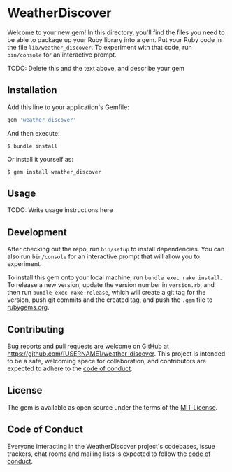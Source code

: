 # WeatherDiscover

Welcome to your new gem! In this directory, you'll find the files you need to be able to package up your Ruby library into a gem. Put your Ruby code in the file `lib/weather_discover`. To experiment with that code, run `bin/console` for an interactive prompt.

TODO: Delete this and the text above, and describe your gem

## Installation

Add this line to your application's Gemfile:

```ruby
gem 'weather_discover'
```

And then execute:

    $ bundle install

Or install it yourself as:

    $ gem install weather_discover

## Usage

TODO: Write usage instructions here

## Development

After checking out the repo, run `bin/setup` to install dependencies. You can also run `bin/console` for an interactive prompt that will allow you to experiment.

To install this gem onto your local machine, run `bundle exec rake install`. To release a new version, update the version number in `version.rb`, and then run `bundle exec rake release`, which will create a git tag for the version, push git commits and the created tag, and push the `.gem` file to [rubygems.org](https://rubygems.org).

## Contributing

Bug reports and pull requests are welcome on GitHub at https://github.com/[USERNAME]/weather_discover. This project is intended to be a safe, welcoming space for collaboration, and contributors are expected to adhere to the [code of conduct](https://github.com/[USERNAME]/weather_discover/blob/master/CODE_OF_CONDUCT.md).

## License

The gem is available as open source under the terms of the [MIT License](https://opensource.org/licenses/MIT).

## Code of Conduct

Everyone interacting in the WeatherDiscover project's codebases, issue trackers, chat rooms and mailing lists is expected to follow the [code of conduct](https://github.com/[USERNAME]/weather_discover/blob/master/CODE_OF_CONDUCT.md).
